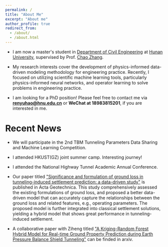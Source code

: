 ```yaml
---
permalink: /
title: "About Me"
excerpt: "About me"
author_profile: true
redirect_from: 
  - /about/
  - /about.html
---
```


- I am now a master's student in [Department of Civil Engineering](http://ce.hnu.edu.cn/index.htm) at [Hunan University](https://www.hnu.edu.cn/index.htm), supervised by Prof. [Chao Zhang](https://grzy.hnu.edu.cn/site/index/zhangchao).

- My research interests cover the development of physics-informed data-driven modeling methodology for engineering practice. Recently, I focused on utilizing scientific machine learning tools, particularly physics-informed neural networks, and operator learning to solve problems in engineering practice.

- I am looking for a PhD position! Please feel free to contact me via **renyuhao@hnu.edu.cn** or **WeChat at 18983815201**, if you are interested in me.


Recent News
======
- We will participate in the 2nd TBM Tunneling Parameters Data Sharing and Machine Learning Competition.

- I attended HKUST(GZ) joint summer camp. Interesting journey!

- I attended the National Highway Tunnel Academic Annual Conference.

- Our paper titled ["Significance and formulation of ground loss in tunneling-induced settlement prediction: a data-driven study"](https://link.springer.com/article/10.1007/s11440-023-01859-8) is published in Acta Geotechnica. This study comprehensively assessed the existing formulations of ground loss, and proposed a better data-driven model that can accurately capture the relationships between the ground loss and related features, e.g., operating parameters. The proposed model is further integrated into classical settlement solutions, yielding a hybrid model that shows great performance in tunneling-induced settlement.

- A collaborative paper with Ziheng titled ["A Kriging-Random Forest Hybrid Model for Real-time Ground Property Prediction during Earth Pressure Balance Shield Tunneling"](https://arxiv.org/abs/2305.05128#:~:text=A%20kriging%2Drandom%20forest%20hybrid%20model%20is%20developed%20for%20real,selection%20thereby%20mitigate%20construction%20risks.) can be finded in arxiv.
